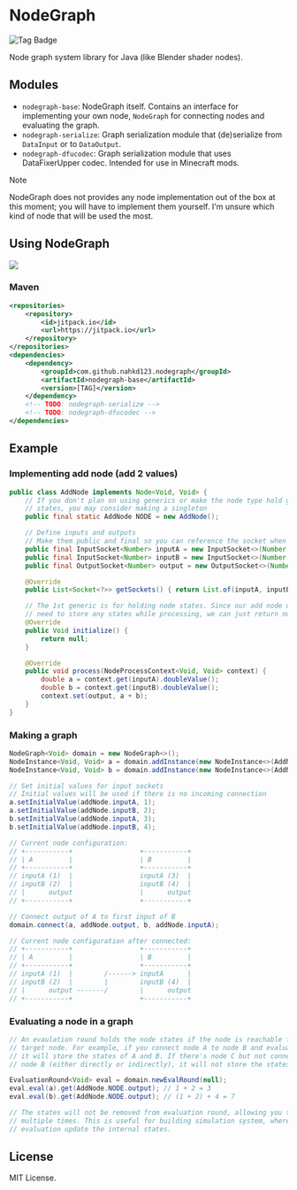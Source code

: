 # NodeGraph
![Tag Badge](https://img.shields.io/github/v/tag/nahkd123/nodegraph)

Node graph system library for Java (like Blender shader nodes).

## Modules
- `nodegraph-base`: NodeGraph itself. Contains an interface for implementing your own node, `NodeGraph` for connecting nodes and evaluating the graph.
- `nodegraph-serialize`: Graph serialization module that (de)serialize from `DataInput` or to `DataOutput`.
- `nodegraph-dfucodec`: Graph serialization module that uses DataFixerUpper codec. Intended for use in Minecraft mods.

> [!NOTE]
> NodeGraph does not provides any node implementation out of the box at this moment; you will have to implement them yourself. I'm unsure which kind of node that will be used the most.

## Using NodeGraph
[![](https://jitpack.io/v/nahkd123/nodegraph.svg)](https://jitpack.io/#nahkd123/nodegraph)

### Maven
```xml
<repositories>
	<repository>
	    <id>jitpack.io</id>
	    <url>https://jitpack.io</url>
	</repository>
</repositories>
<dependencies>
    <dependency>
        <groupId>com.github.nahkd123.nodegraph</groupId>
        <artifactId>nodegraph-base</artifactId>
        <version>[TAG]</version>
    </dependency>
    <!-- TODO: nodegraph-serialize -->
    <!-- TODO: nodegraph-dfucodec -->
</dependencies>
```

## Example
### Implementing add node (add 2 values)
```java
public class AddNode implements Node<Void, Void> {
    // If you don't plan on using generics or make the node type hold global
    // states, you may consider making a singleton
    public final static AddNode NODE = new AddNode();

    // Define inputs and outputs
    // Make them public and final so you can reference the socket when connecting
    public final InputSocket<Number> inputA = new InputSocket<>(Number.class, "inputA", 0);
    public final InputSocket<Number> inputB = new InputSocket<>(Number.class, "inputB", 0);
    public final OutputSocket<Number> output = new OutputSocket<>(Number.class, "output");

    @Override
    public List<Socket<?>> getSockets() { return List.of(inputA, inputB, output); }

    // The 1st generic is for holding node states. Since our add node does not
    // need to store any states while processing, we can just return null
    @Override
    public Void initialize() {
        return null;
    }

    @Override
    public void process(NodeProcessContext<Void, Void> context) {
        double a = context.get(inputA).doubleValue();
        double b = context.get(inputB).doubleValue();
        context.set(output, a + b);
    }
}
```

### Making a graph
```java
NodeGraph<Void> domain = new NodeGraph<>();
NodeInstance<Void, Void> a = domain.addInstance(new NodeInstance<>(AddNode.NODE, null));
NodeInstance<Void, Void> b = domain.addInstance(new NodeInstance<>(AddNode.NODE, null));

// Set initial values for input sockets
// Initial values will be used if there is no incoming connection
a.setInitialValue(addNode.inputA, 1);
a.setInitialValue(addNode.inputB, 2);
b.setInitialValue(addNode.inputA, 3);
b.setInitialValue(addNode.inputB, 4);

// Current node configuration:
// +-----------+                 +-----------+
// | A         |                 | B         |
// +-----------+                 +-----------+
// inputA (1)  |                 inputA (3)  |
// inputB (2)  |                 inputB (4)  |
// |      output                 |      output
// +-----------+                 +-----------+

// Connect output of A to first input of B
domain.connect(a, addNode.output, b, addNode.inputA);

// Current node configuration after connected:
// +-----------+                 +-----------+
// | A         |                 | B         |
// +-----------+                 +-----------+
// inputA (1)  |        /------> inputA      |
// inputB (2)  |        |        inputB (4)  |
// |      output -------/        |      output
// +-----------+                 +-----------+
```

### Evaluating a node in a graph
```java
// An evaulation round holds the node states if the node is reachable from
// target node. For example, if you connect node A to node B and evaluate node B
// it will store the states of A and B. If there's node C but not connected to
// node B (either directly or indirectly), it will not store the states of C.

EvaluationRound<Void> eval = domain.newEvalRound(null);
eval.eval(a).get(AddNode.NODE.output); // 1 + 2 = 3
eval.eval(b).get(AddNode.NODE.output); // (1 + 2) + 4 = 7

// The states will not be removed from evaluation round, allowing you to call it
// multiple times. This is useful for building simulation system, where each
// evaluation update the internal states.
```

## License
MIT License.